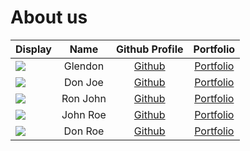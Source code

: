 # About us

Display |   Name   |               Github Profile                | Portfolio 
--------|:--------:|:-------------------------------------------:|:---------:
![](https://via.placeholder.com/100.png?text=Photo) | Glendon  | [Github](https://github.com/GlendonNotGlen) | [Portfolio](docs/team/johndoe.md)
![](https://via.placeholder.com/100.png?text=Photo) | Don Joe  |        [Github](https://github.com/)        | [Portfolio](docs/team/johndoe.md)
![](https://via.placeholder.com/100.png?text=Photo) | Ron John |        [Github](https://github.com/)        | [Portfolio](docs/team/johndoe.md)
![](https://via.placeholder.com/100.png?text=Photo) | John Roe |        [Github](https://github.com/)        | [Portfolio](docs/team/johndoe.md)
![](https://via.placeholder.com/100.png?text=Photo) | Don Roe  |        [Github](https://github.com/)        | [Portfolio](docs/team/johndoe.md)
